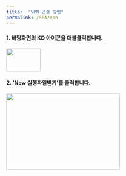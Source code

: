 ```yaml
---
title:  "VPN 연결 방법"
permalink: /SFA/vpn
---
```





#### 1. 바탕화면의 KD 아이콘을 더블클릭합니다.

<img src="/assets/images/test_1.png" width="90" height="60"> 

#### 2. 'New 실행파일받기'를 클릭합니다.

<img src="/assets/images/test_2.png" width="300" height="200">
